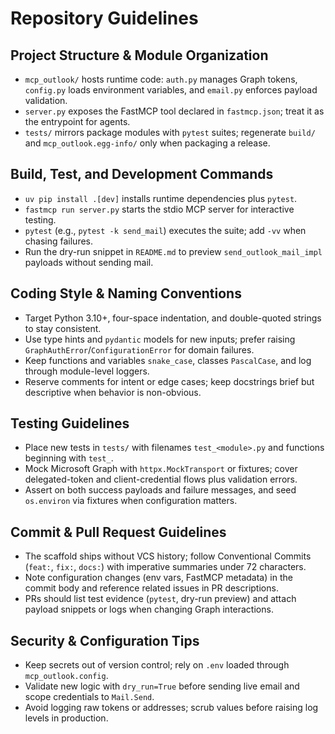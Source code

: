 # Repository Guidelines

## Project Structure & Module Organization
- `mcp_outlook/` hosts runtime code: `auth.py` manages Graph tokens, `config.py` loads environment variables, and `email.py` enforces payload validation.
- `server.py` exposes the FastMCP tool declared in `fastmcp.json`; treat it as the entrypoint for agents.
- `tests/` mirrors package modules with `pytest` suites; regenerate `build/` and `mcp_outlook.egg-info/` only when packaging a release.

## Build, Test, and Development Commands
- `uv pip install .[dev]` installs runtime dependencies plus `pytest`.
- `fastmcp run server.py` starts the stdio MCP server for interactive testing.
- `pytest` (e.g., `pytest -k send_mail`) executes the suite; add `-vv` when chasing failures.
- Run the dry-run snippet in `README.md` to preview `send_outlook_mail_impl` payloads without sending mail.

## Coding Style & Naming Conventions
- Target Python 3.10+, four-space indentation, and double-quoted strings to stay consistent.
- Use type hints and `pydantic` models for new inputs; prefer raising `GraphAuthError`/`ConfigurationError` for domain failures.
- Keep functions and variables `snake_case`, classes `PascalCase`, and log through module-level loggers.
- Reserve comments for intent or edge cases; keep docstrings brief but descriptive when behavior is non-obvious.

## Testing Guidelines
- Place new tests in `tests/` with filenames `test_<module>.py` and functions beginning with `test_`.
- Mock Microsoft Graph with `httpx.MockTransport` or fixtures; cover delegated-token and client-credential flows plus validation errors.
- Assert on both success payloads and failure messages, and seed `os.environ` via fixtures when configuration matters.

## Commit & Pull Request Guidelines
- The scaffold ships without VCS history; follow Conventional Commits (`feat:`, `fix:`, `docs:`) with imperative summaries under 72 characters.
- Note configuration changes (env vars, FastMCP metadata) in the commit body and reference related issues in PR descriptions.
- PRs should list test evidence (`pytest`, dry-run preview) and attach payload snippets or logs when changing Graph interactions.

## Security & Configuration Tips
- Keep secrets out of version control; rely on `.env` loaded through `mcp_outlook.config`.
- Validate new logic with `dry_run=True` before sending live email and scope credentials to `Mail.Send`.
- Avoid logging raw tokens or addresses; scrub values before raising log levels in production.
